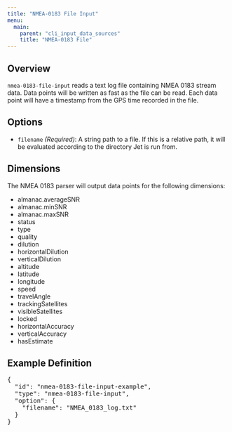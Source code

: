 ```yaml
---
title: "NMEA-0183 File Input"
menu:
  main:
    parent: "cli_input_data_sources"
    title: "NMEA-0183 File"
---
```


## Overview
`nmea-0183-file-input` reads a text log file containing NMEA 0183 stream data. Data points will be written as fast as the file can be read. Each data point will have a timestamp from the GPS time recorded in the file.
## Options
- `filename` *(Required)*: A string path to a file. If this is a relative path, it will be evaluated according to the directory Jet is run from.

## Dimensions

The NMEA 0183 parser will output data points for the following dimensions:
- almanac.averageSNR
- almanac.minSNR
- almanac.maxSNR
- status
- type
- quality
- dilution
- horizontalDilution
- verticalDilution
- altitude
- latitude
- longitude
- speed
- travelAngle
- trackingSatellites
- visibleSatellites
- locked
- horizontalAccuracy
- verticalAccuracy
- hasEstimate

## Example Definition
<pre>
{
  "id": "nmea-0183-file-input-example",
  "type": "nmea-0183-file-input",
  "option": {
    "filename": "NMEA_0183_log.txt"
  }
}
</pre>
